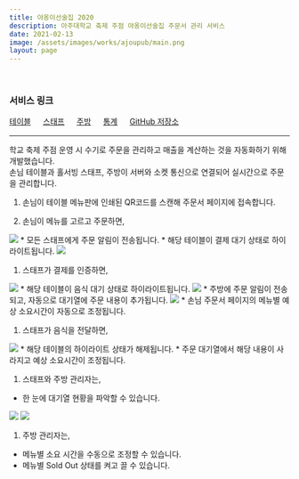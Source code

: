 ```yaml
---
title: 야옹이선술집 2020
description: 아주대학교 축제 주점 야옹이선술집 주문서 관리 서비스
date: 2021-02-13
image: /assets/images/works/ajoupub/main.png
layout: page
---
```

<br>
<h3>서비스 링크</h3>
<a class='content-link font-bold' target="_blank" href='/ajoupub?table=031'><i class='fas fa-link'></i> 테이블</a>
&emsp;
<a class='content-link font-bold' target="_blank" href='/ajoupub/staff'><i class='fas fa-link'></i> 스태프</a>
&emsp;
<a class='content-link font-bold' target="_blank" href='/ajoupub/kitchen'><i class='fas fa-link'></i> 주방</a>
&emsp;
<a class='content-link font-bold' target="_blank" href='/ajoupub/statistics'><i class='fas fa-link'></i> 통계</a>
&emsp;
<a class='content-link font-bold' target="_blank" href='https://github.com/luftaquila/ajoupub'><i class='fas fa-link'></i> GitHub 저장소</a>

<hr style='border-color: darkgray; margin-top: 1rem;'>

학교 축제 주점 운영 시 수기로 주문을 관리하고 매출을 계산하는 것을 자동화하기 위해 개발했습니다.  
손님 테이블과 홀서빙 스태프, 주방이 서버와 소켓 통신으로 연결되어 실시간으로 주문을 관리합니다. 

1. 손님이 테이블 메뉴판에 인쇄된 QR코드를 스캔해 주문서 페이지에 접속합니다.

1. 손님이 메뉴를 고르고 주문하면,  
  <img src='/assets/images/works/ajoupub/Screenshot_20210213-111717.png'>
  * 모든 스태프에게 주문 알림이 전송됩니다.
  * 해당 테이블이 결제 대기 상태로 하이라이트됩니다.  
  <img src='/assets/images/works/ajoupub/Screenshot_20210213-111735.png'>

1. 스태프가 결제를 인증하면,  
  <img src='/assets/images/works/ajoupub/Screenshot_20210213-111748.png'>
  * 해당 테이블이 음식 대기 상태로 하이라이트됩니다.  
  <img src='/assets/images/works/ajoupub/Screenshot_20210213-111825.png'>
  * 주방에 주문 알림이 전송되고, 자동으로 대기열에 주문 내용이 추가됩니다.
  <img src='/assets/images/works/ajoupub/Screenshot_20210213-111837.png'>
  * 손님 주문서 페이지의 메뉴별 예상 소요시간이 자동으로 조정됩니다.
  
  
1. 스태프가 음식을 전달하면,  
  <img src='/assets/images/works/ajoupub/Screenshot_20210213-111911.png'>
  * 해당 테이블의 하이라이트 상태가 해제됩니다.
  * 주문 대기열에서 해당 내용이 사라지고 예상 소요시간이 조정됩니다.
  
1. 스태프와 주방 관리자는,
  * 한 눈에 대기열 현황을 파악할 수 있습니다.  
  <img src='/assets/images/works/ajoupub/Screenshot_20210213-111951.png'>
  <img src='/assets/images/works/ajoupub/Screenshot_20210213-111955.png'>
  
1. 주방 관리자는,
  * 메뉴별 소요 시간을 수동으로 조정할 수 있습니다.
  * 메뉴별 Sold Out 상태를 켜고 끌 수 있습니다.
